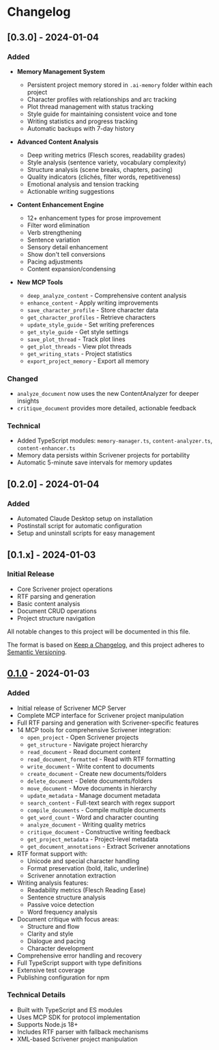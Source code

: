 # Changelog

## [0.3.0] - 2024-01-04

### Added
- **Memory Management System**
  - Persistent project memory stored in `.ai-memory` folder within each project
  - Character profiles with relationships and arc tracking
  - Plot thread management with status tracking
  - Style guide for maintaining consistent voice and tone
  - Writing statistics and progress tracking
  - Automatic backups with 7-day history

- **Advanced Content Analysis**
  - Deep writing metrics (Flesch scores, readability grades)
  - Style analysis (sentence variety, vocabulary complexity)
  - Structure analysis (scene breaks, chapters, pacing)
  - Quality indicators (clichés, filter words, repetitiveness)
  - Emotional analysis and tension tracking
  - Actionable writing suggestions

- **Content Enhancement Engine**
  - 12+ enhancement types for prose improvement
  - Filter word elimination
  - Verb strengthening
  - Sentence variation
  - Sensory detail enhancement
  - Show don't tell conversions
  - Pacing adjustments
  - Content expansion/condensing

- **New MCP Tools**
  - `deep_analyze_content` - Comprehensive content analysis
  - `enhance_content` - Apply writing improvements
  - `save_character_profile` - Store character data
  - `get_character_profiles` - Retrieve characters
  - `update_style_guide` - Set writing preferences
  - `get_style_guide` - Get style settings
  - `save_plot_thread` - Track plot lines
  - `get_plot_threads` - View plot threads
  - `get_writing_stats` - Project statistics
  - `export_project_memory` - Export all memory

### Changed
- `analyze_document` now uses the new ContentAnalyzer for deeper insights
- `critique_document` provides more detailed, actionable feedback

### Technical
- Added TypeScript modules: `memory-manager.ts`, `content-analyzer.ts`, `content-enhancer.ts`
- Memory data persists within Scrivener projects for portability
- Automatic 5-minute save intervals for memory updates

## [0.2.0] - 2024-01-04

### Added
- Automated Claude Desktop setup on installation
- Postinstall script for automatic configuration
- Setup and uninstall scripts for easy management

## [0.1.x] - 2024-01-03

### Initial Release
- Core Scrivener project operations
- RTF parsing and generation
- Basic content analysis
- Document CRUD operations
- Project structure navigation

All notable changes to this project will be documented in this file.

The format is based on [Keep a Changelog](https://keepachangelog.com/en/1.0.0/),
and this project adheres to [Semantic Versioning](https://semver.org/spec/v2.0.0.html).

## [0.1.0] - 2024-01-03

### Added
- Initial release of Scrivener MCP Server
- Complete MCP interface for Scrivener project manipulation
- Full RTF parsing and generation with Scrivener-specific features
- 14 MCP tools for comprehensive Scrivener integration:
  - `open_project` - Open Scrivener projects
  - `get_structure` - Navigate project hierarchy
  - `read_document` - Read document content
  - `read_document_formatted` - Read with RTF formatting
  - `write_document` - Write content to documents
  - `create_document` - Create new documents/folders
  - `delete_document` - Delete documents/folders
  - `move_document` - Move documents in hierarchy
  - `update_metadata` - Manage document metadata
  - `search_content` - Full-text search with regex support
  - `compile_documents` - Compile multiple documents
  - `get_word_count` - Word and character counting
  - `analyze_document` - Writing quality metrics
  - `critique_document` - Constructive writing feedback
  - `get_project_metadata` - Project-level metadata
  - `get_document_annotations` - Extract Scrivener annotations
- RTF format support with:
  - Unicode and special character handling
  - Format preservation (bold, italic, underline)
  - Scrivener annotation extraction
- Writing analysis features:
  - Readability metrics (Flesch Reading Ease)
  - Sentence structure analysis
  - Passive voice detection
  - Word frequency analysis
- Document critique with focus areas:
  - Structure and flow
  - Clarity and style
  - Dialogue and pacing
  - Character development
- Comprehensive error handling and recovery
- Full TypeScript support with type definitions
- Extensive test coverage
- Publishing configuration for npm

### Technical Details
- Built with TypeScript and ES modules
- Uses MCP SDK for protocol implementation
- Supports Node.js 18+
- Includes RTF parser with fallback mechanisms
- XML-based Scrivener project manipulation

[0.1.0]: https://github.com/dcondrey/scrivener-mcp/releases/tag/v0.1.0
